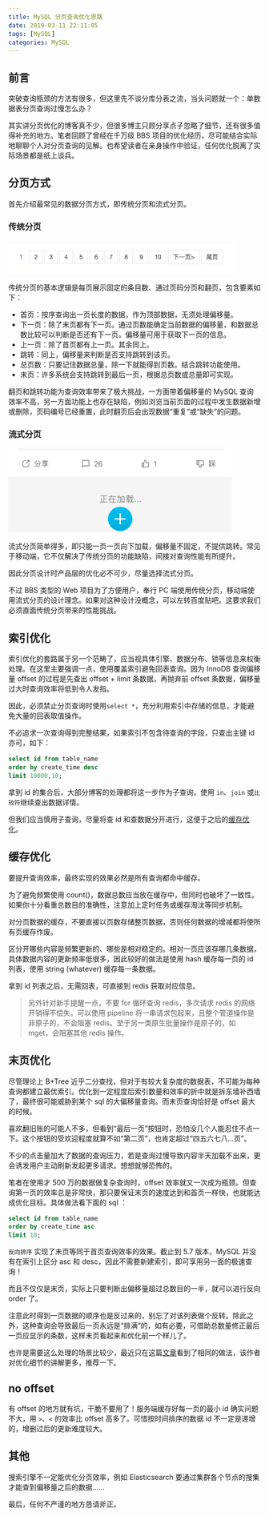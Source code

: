 ```yaml
---
title: MySQL 分页查询优化思路
date: 2019-03-11 22:11:05
tags: [MySQL]
categories: MySQL
---
```


## 前言
突破查询瓶颈的方法有很多，但这里先不谈分库分表之流，当头问题就一个：单数据表分页查询过慢怎么办？

其实讲分页优化的博客真不少，但很多博主只顾分享点子忽略了细节，还有很多值得补充的地方。笔者回顾了曾经在千万级 BBS 项目的优化经历，尽可能结合实际地聊聊个人对分页查询的见解。也希望读者在亲身操作中验证，任何优化脱离了实际场景都是纸上谈兵。

<!--more-->

## 分页方式
首先介绍最常见的数据分页方式，即传统分页和流式分页。

### 传统分页
![贴吧PC分页](/image/mysql-pagination/01.png)

传统分页的基本逻辑是每页展示固定的条目数、通过页码分页和翻页，包含要素如下：
- 首页：按序查询出一页长度的数据，作为顶部数据，无须处理偏移量。
- 下一页：除了末页都有下一页。通过页数能确定当前数据的偏移量，和数据总数比较可以判断是否还有下一页。偏移量可用于获取下一页的信息。
- 上一页：除了首页都有上一页。其余同上。
- 跳转：同上，偏移量来判断是否支持跳转到该页。
- 总页数：只要记住数据总量，除一下就能得到页数。结合跳转功能使用。
- 末页：许多系统会支持跳转到最后一页，根据总页数或总量即可实现。

翻页和跳转功能为查询效率带来了极大挑战，一方面带着偏移量的 MySQL 查询效率不高，另一方面功能上也存在缺陷，例如浏览当前页面的过程中发生数据新增或删除，页码编号已经重置，此时翻页后会出现数据“重复”或“缺失”的问题。

### 流式分页
![贴吧Mobile分页](/image/mysql-pagination/02.png)

流式分页简单得多，即只能一页一页向下加载，偏移量不固定，不提供跳转。常见于移动端，它不仅解决了传统分页的功能缺陷，间接对查询性能有所提升。

因此分页设计时产品层的优化必不可少，尽量选择流式分页。

不过 BBS 类型的 Web 项目为了方便用户，奉行 PC 端使用传统分页，移动端使用流式分页的设计理念。如果对这种设计没概念，可以左转百度贴吧。这要求我们必须直面传统分页带来的性能挑战。

## 索引优化
索引优化的套路属于另一个范畴了，应当视具体引擎、数据分布、锁等信息来权衡处理。在这里主要强调一点，使用覆盖索引避免回表查询。因为 InnoDB 查询偏移量 offset 的过程是先查出 offset + limit 条数据，再抛弃前 offset 条数据，偏移量过大时查询效率将低到令人发指。

因此，必须禁止分页查询时使用`select *`，充分利用索引中存储的信息，才能避免大量的回表取值操作。

不必追求一次查询得到完整结果，如果索引不包含待查询的字段，只查出主键 id 亦可，如下：
```sql
select id from table_name
order by create_time desc
limit 10000,10;
```
拿到 id 的集合后，大部分博客的处理都将这一步作为子查询，使用 `in`、`join` 或`比较符`继续查出数据详情。

但我们应当慎用子查询，尽量将查 id 和查数据分开进行，这便于之后的[缓存优化](#缓存优化)。

## 缓存优化
要提升查询效率，最终实现的效果必然是所有查询都命中缓存。

为了避免频繁使用 count()，数据总数应当放在缓存中，但同时也破坏了一致性。如果你十分看重总数目的准确性，注意加上定时任务或缓存淘汰等同步机制。

对分页数据的缓存，不要直接以页数存储整页数据，否则任何数据的增减都将使所有页缓存作废。

区分开哪些内容是频繁更新的、哪些是相对稳定的。相对一页应该存哪几条数据，具体数据内容的更新频率低很多，因此较好的做法是使用 hash 缓存每一页的 id 列表，使用 string (whatever) 缓存每一条数据。

拿到 id 列表之后，无需回表，可直接到 redis 获取对应信息。

> 另外针对新手提醒一点，不要 for 循环查询 redis，多次请求 redis 的网络开销得不偿失。可以使用 pipeline 将一串请求包起来，且整个管道操作是非原子的，不会阻塞 redis。至于另一类原生批量操作是原子的，如 mget，会阻塞其他 redis 操作。

## 末页优化
尽管理论上 B+Tree 近乎二分查找，但对于有较大复杂度的数据表，不可能为每种查询都建立最优索引。优化到一定程度后索引数量和效率的折中就是拆东墙补西墙了，最终很可能威胁到某个 sql 的大偏移量查询。而末页查询恰好是 offset 最大的时候。

喜欢翻旧账的可能人不多，但看到“最后一页”按钮时，恐怕没几个人能忍住不点一下。这个按钮的受欢迎程度就算不如“第二页”，也肯定超过“四五六七八...页”。

不少的点击量加大了数据的查询压力，若是查询过慢导致内容半天加载不出来，更会诱发用户主动刷新发起更多请求。想想就够恐怖的。

笔者在使用才 500 万的数据做复杂查询时，offset 效率就又一次成为瓶颈。但查询第一页的效率总是非常快，那只要保证末页的速度达到和首页一样快，也就能达成优化目标。具体做法看下面的 sql ：

```sql
select id from table_name
order by create_time asc
limit 10;
```

`反向排序` 实现了末页等同于首页查询效率的效果。截止到 5.7 版本，MySQL 并没有在索引上区分 asc 和 desc，因此不需要新建索引，即可享用另一面的极速查询！

而且不仅仅是末页，实际上只要判断出偏移量超过总数目的一半，就可以进行反向 order 了。

注意此时得到一页数据的顺序也是反过来的，别忘了对该列表做个反转。除此之外，这种查询会导致最后一页永远是“排满”的，如有必要，可借助总数量修正最后一页应显示的条数，这样末页看起来和优化前一个样儿了。

也许是需要这么处理的场景比较少，最近只在这篇[文章](http://seanlook.com/2018/03/21/mysql-pagination-no-offset/)看到了相同的做法，该作者对优化细节的讲解更多，推荐一下。

## no offset
有 offset 的地方就有坑，干脆不要用了！服务端缓存好每一页的最小 id 确实问题不大，用 `>`、`<` 的效率比 offset 高多了。可惜按时间排序的数据 id 不一定是递增的，增删过后的更新难度较大。

## 其他
搜索引擎不一定能优化分页效率，例如 Elasticsearch 要通过集群各个节点的搜集才能查到偏移量之后的数据……

最后，任何不严谨的地方恳请斧正。
